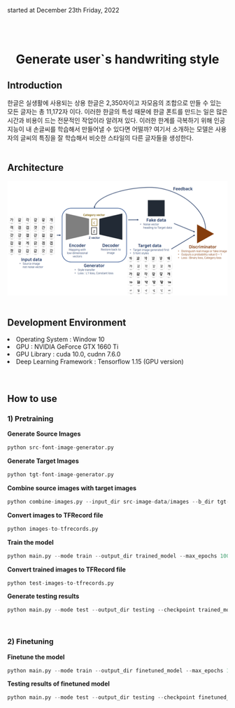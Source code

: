 started at December 23th Friday, 2022

<br>
<br>

<div align='center'>
    <h1>Generate user`s handwriting style</h1>
</div>

<h2>Introduction</h2>
한글은 실생활에 사용되는 상용 한글은 2,350자이고 자모음의 조합으로 만들 수 있는 모든 글자는 총 11,172자 이다. 이러한 한글의 특성 때문에 한글 폰트를 만드는 일은 많은 시간과 비용이 드는 전문적인 작업이라 알려져 있다. 이러한 한계를 극복하기 위해 인공지능이 내 손글씨를 학습해서 만들어낼 수 있다면 어떨까? 여기서 소개하는 모델은 사용자의 글씨의 특징을 잘 학습해서 비슷한 스타일의 다른 글자들을 생성한다.

<br>
<br>

<h2>Architecture</h2>
<img src="architecture\architecture.png"/>

<br>
<br>

<h2>Development Environment</h2>
<li>Operating System : Window 10</li>
<li>GPU : NVIDIA GeForce GTX 1660 Ti</li>
<li>GPU Library : cuda 10.0, cudnn 7.6.0</li>
<li>Deep Learning Framework : Tensorflow 1.15 (GPU version)</li>

<br>
<br>

<h2>How to use</h2>
<h3>1) Pretraining</h3>

<b>Generate Source Images</b>

```python
python src-font-image-generator.py
```

<b>Generate Target Images</b>

```python
python tgt-font-image-generator.py
```

<b>Combine source images with target images</b>

```python
python combine-images.py --input_dir src-image-data/images --b_dir tgt-image-data/images --operation combine
```

<b>Convert images to TFRecord file</b>

```python
python images-to-tfrecords.py
```

<b>Train the model</b>

```python
python main.py --mode train --output_dir trained_model --max_epochs 100
```

<b>Convert trained images to TFRecord file</b>

```python
python test-images-to-tfrecords.py
```

<b>Generate testing results</b>

```python
python main.py --mode test --output_dir testing --checkpoint trained_model
```

<br>

<h3>2) Finetuning</h3>

<b>Finetune the model</b>

```python
python main.py --mode train --output_dir finetuned_model --max_epochs 100 --checkpoint trained_model
```

<b>Testing results of finetuned model</b>

```python
python main.py --mode test --output_dir testing --checkpoint finetuned_model
```